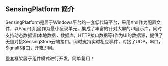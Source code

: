 ## SensingPlatform 简介

SensingPlatform是居于Windows平台的一套低代码平台，采用Xml作为配置文件，以Page(页面)作为最小呈现单元，集成了丰富的针对大屏的UI展示库，同时支持动态数据源(本地数据，数据库，HTTP接口数据等)作为UI的数据源，提供了无缝对接SensingStore云端接口。同时支持实时相应事件，对接了UDP，串口，SignalR接口，开箱即用。

整套框架居于组件模式进行开发，简单复用！
 